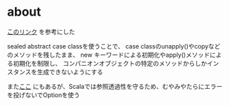 # about

[このリンク](https://nrinaudo.github.io/scala-best-practices/tricky_behaviours/final_case_classes.html)
を参考にした


sealed abstract case classを使うことで、
case classのunapply()やcopyなどのメソッドを残したまま、
new キーワードによる初期化やapply()メソッドによる初期化を制限し、
コンパニオンオブジェクトの特定のメソッドからしかインスタンスを生成できないようにする

また[ここ](https://nrinaudo.github.io/scala-best-practices/referential_transparency/avoid_throwing_exceptions.html)
にもあるが、Scalaでは参照透過性を守るため、むやみやたらにエラーを投げないでOptionを使う